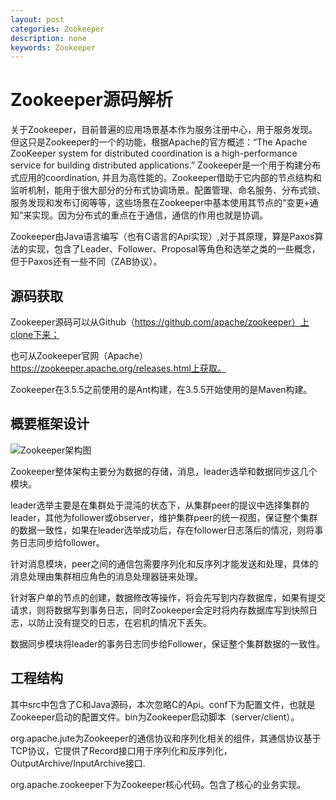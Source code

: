 ```yaml
---
layout: post
categories: Zookeeper
description: none
keywords: Zookeeper
---
```


# Zookeeper源码解析

关于Zookeeper，目前普遍的应用场景基本作为服务注册中心，用于服务发现。但这只是Zookeeper的一个的功能，根据Apache的官方概述：“The Apache ZooKeeper system for distributed coordination is a high-performance service for building distributed applications.” Zookeeper是一个用于构建分布式应用的coordination, 并且为高性能的。Zookeeper借助于它内部的节点结构和监听机制，能用于很大部分的分布式协调场景。配置管理、命名服务、分布式锁、服务发现和发布订阅等等，这些场景在Zookeeper中基本使用其节点的“变更+通知”来实现。因为分布式的重点在于通信，通信的作用也就是协调。

Zookeeper由Java语言编写（也有C语言的Api实现）,对于其原理，算是Paxos算法的实现，包含了Leader、Follower、Proposal等角色和选举之类的一些概念，但于Paxos还有一些不同（ZAB协议）。

## 源码获取

Zookeeper源码可以从Github（https://github.com/apache/zookeeper）上clone下来；

也可从Zookeeper官网（Apache）https://zookeeper.apache.org/releases.html上获取。

Zookeeper在3.5.5之前使用的是Ant构建，在3.5.5开始使用的是Maven构建。

## 概要框架设计

![Zookeeper架构图](png\zookeeper\Zookeeper架构图.png)

Zookeeper整体架构主要分为数据的存储，消息，leader选举和数据同步这几个模块。

leader选举主要是在集群处于混沌的状态下，从集群peer的提议中选择集群的leader，其他为follower或observer，维护集群peer的统一视图，保证整个集群的数据一致性，如果在leader选举成功后，存在follower日志落后的情况，则将事务日志同步给follower。

针对消息模块，peer之间的通信包需要序列化和反序列才能发送和处理，具体的消息处理由集群相应角色的消息处理器链来处理。

针对客户单的节点的创建，数据修改等操作，将会先写到内存数据库，如果有提交请求，则将数据写到事务日志，同时Zookeeper会定时将内存数据库写到快照日志，以防止没有提交的日志，在宕机的情况下丢失。

数据同步模块将leader的事务日志同步给Follower，保证整个集群数据的一致性。

## 工程结构

其中src中包含了C和Java源码，本次忽略C的Api。conf下为配置文件，也就是Zookeeper启动的配置文件。bin为Zookeeper启动脚本（server/client）。

org.apache.jute为Zookeeper的通信协议和序列化相关的组件，其通信协议基于TCP协议，它提供了Record接口用于序列化和反序列化，OutputArchive/InputArchive接口.

org.apache.zookeeper下为Zookeeper核心代码。包含了核心的业务实现。